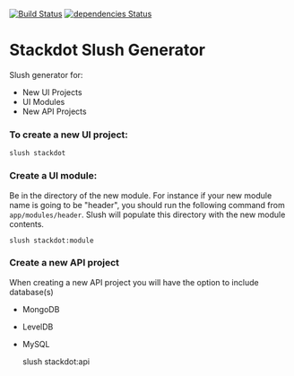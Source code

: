 [![Build Status](https://drone.stackdot.com/api/badges/stackdot/slush-stackdot/status.svg)](https://drone.stackdot.com/stackdot/slush-stackdot) [![dependencies Status](https://david-dm.org/stackdot/slush-stackdot/status.svg)](https://david-dm.org/stackdot/slush-stackdot)

# Stackdot Slush Generator

Slush generator for:
- New UI Projects
- UI Modules
- New API Projects


### To create a new UI project:

	slush stackdot

### Create a UI module:

Be in the directory of the new module. For instance if your new module name is going to be "header", you should run the following command from `app/modules/header`. Slush will populate this directory with the new module contents.

	slush stackdot:module

### Create a new API project

When creating a new API project you will have the option to include database(s)
- MongoDB
- LevelDB
- MySQL

	slush stackdot:api